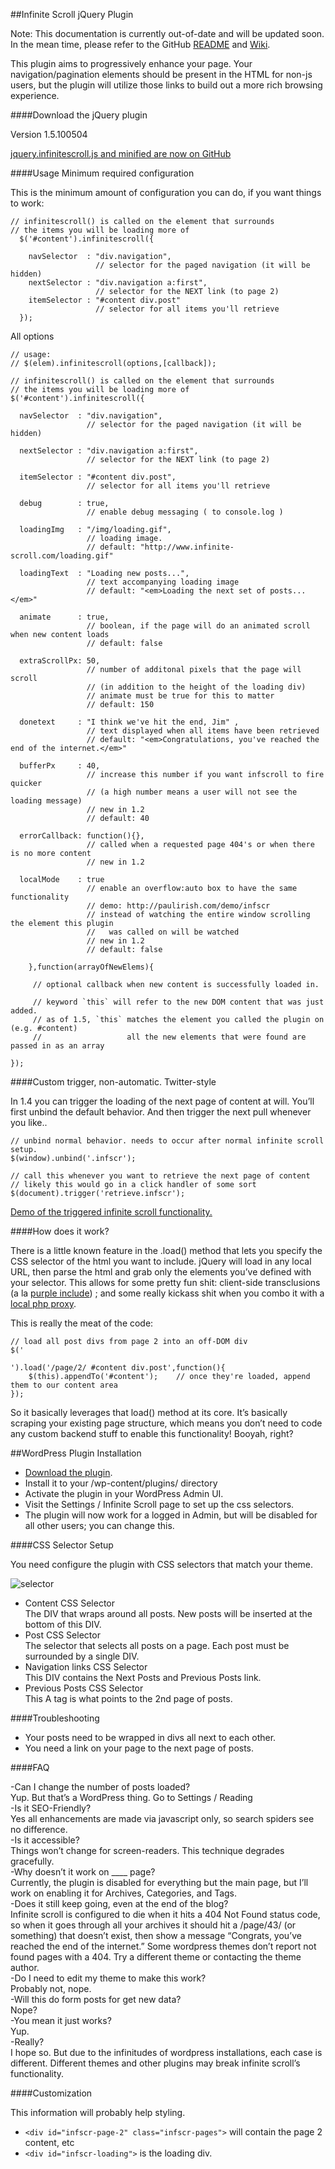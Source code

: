 ##Infinite Scroll jQuery Plugin

Note: This documentation is currently out-of-date and will be updated soon. In the mean time, please refer to the GitHub [README](https://github.com/paulirish/infinite-scroll/blob/master/Readme.md) and [Wiki](https://github.com/paulirish/infinite-scroll/wiki/_pages).

This plugin aims to progressively enhance your page. Your navigation/pagination elements should be present in the HTML for non-js users, but the plugin will utilize those links to build out a more rich browsing experience.

####Download the jQuery plugin

Version 1.5.100504

[jquery.infinitescroll.js and minified are now on GitHub](https://github.com/paulirish/infinite-scroll)

####Usage
Minimum required configuration

This is the minimum amount of configuration you can do, if you want things to work:
```
// infinitescroll() is called on the element that surrounds 
// the items you will be loading more of
  $('#content').infinitescroll({
 
    navSelector  : "div.navigation",            
                   // selector for the paged navigation (it will be hidden)
    nextSelector : "div.navigation a:first",    
                   // selector for the NEXT link (to page 2)
    itemSelector : "#content div.post"          
                   // selector for all items you'll retrieve
  });
```
All options
```
// usage:
// $(elem).infinitescroll(options,[callback]);
 
// infinitescroll() is called on the element that surrounds 
// the items you will be loading more of
$('#content').infinitescroll({
 
  navSelector  : "div.navigation",            
                 // selector for the paged navigation (it will be hidden)
 
  nextSelector : "div.navigation a:first",    
                 // selector for the NEXT link (to page 2)
 
  itemSelector : "#content div.post",          
                 // selector for all items you'll retrieve
 
  debug        : true,                        
                 // enable debug messaging ( to console.log )
 
  loadingImg   : "/img/loading.gif",          
                 // loading image.
                 // default: "http://www.infinite-scroll.com/loading.gif"
 
  loadingText  : "Loading new posts...",      
                 // text accompanying loading image
                 // default: "<em>Loading the next set of posts...</em>"
 
  animate      : true,      
                 // boolean, if the page will do an animated scroll when new content loads
                 // default: false
 
  extraScrollPx: 50,      
                 // number of additonal pixels that the page will scroll 
                 // (in addition to the height of the loading div)
                 // animate must be true for this to matter
                 // default: 150
 
  donetext     : "I think we've hit the end, Jim" ,
                 // text displayed when all items have been retrieved
                 // default: "<em>Congratulations, you've reached the end of the internet.</em>"
 
  bufferPx     : 40,
                 // increase this number if you want infscroll to fire quicker
                 // (a high number means a user will not see the loading message)
                 // new in 1.2
                 // default: 40
 
  errorCallback: function(){},
                 // called when a requested page 404's or when there is no more content
                 // new in 1.2                   
 
  localMode    : true
                 // enable an overflow:auto box to have the same functionality
                 // demo: http://paulirish.com/demo/infscr
                 // instead of watching the entire window scrolling the element this plugin
                 //   was called on will be watched
                 // new in 1.2
                 // default: false
 
    },function(arrayOfNewElems){
 
     // optional callback when new content is successfully loaded in.
 
     // keyword `this` will refer to the new DOM content that was just added.
     // as of 1.5, `this` matches the element you called the plugin on (e.g. #content)
     //                   all the new elements that were found are passed in as an array
 
});
```
####Custom trigger, non-automatic. Twitter-style

In 1.4 you can trigger the loading of the next page of content at will. You’ll first unbind the default behavior. And then trigger the next pull whenever you like..
```
// unbind normal behavior. needs to occur after normal infinite scroll setup.
$(window).unbind('.infscr');
```
```
// call this whenever you want to retrieve the next page of content
// likely this would go in a click handler of some sort
$(document).trigger('retrieve.infscr');
```
[Demo of the triggered infinite scroll functionality.](http://www.infinite-scroll.com/trigger.html)

####How does it work?

There is a little known feature in the .load() method that lets you specify the CSS selector of the html you want to include. jQuery will load in any local URL, then parse the html and grab only the elements you’ve defined with your selector. This allows for some pretty fun shit: client-side transclusions (a la [purple include](http://ajaxian.com/archives/purple-include-transclusions-you-know-you-want-them)) ; and some really kickass shit when you combo it with a [local php proxy](http://developer.yahoo.com/javascript/howto-proxy.html).

This is really the meat of the code:
```
// load all post divs from page 2 into an off-DOM div
$('
```
```
').load('/page/2/ #content div.post',function(){ 
    $(this).appendTo('#content');    // once they're loaded, append them to our content area
});
```
So it basically leverages that load() method at its core. It’s basically scraping your existing page structure, which means you don’t need to code any custom backend stuff to enable this functionality! Booyah, right?


##WordPress Plugin Installation

* [Download the plugin](downloads.wordpress.org/plugin/infinite-scroll.zip).
* Install it to your /wp-content/plugins/ directory
* Activate the plugin in your WordPress Admin UI.
* Visit the Settings / Infinite Scroll page to set up the css selectors.
* The plugin will now work for a logged in Admin, but will be disabled for all other users; you can change this.

####CSS Selector Setup

You need configure the plugin with CSS selectors that match your theme.

![selector](http://www.infinite-scroll.com/wp-content/uploads/2008/06/selectors2.jpg)

 *  Content CSS Selector  
The DIV that wraps around all posts. New posts will be inserted at the bottom of this DIV. 
 *  Post CSS Selector      
The selector that selects all posts on a page. Each post must be surrounded by a single DIV. 
 *  Navigation links CSS Selector      
This DIV contains the Next Posts and Previous Posts link. 
 *  Previous Posts CSS Selector      
This A tag is what points to the 2nd page of posts. 

####Troubleshooting

* Your posts need to be wrapped in divs all next to each other.
* You need a link on your page to the next page of posts.

####FAQ

-Can I change the number of posts loaded?  
    Yup. But that’s a WordPress thing. Go to Settings / Reading  
-Is it SEO-Friendly?  
    Yes all enhancements are made via javascript only, so search spiders see no difference.  
-Is it accessible?  
    Things won’t change for screen-readers. This technique degrades gracefully.  
-Why doesn’t it work on ____ page?  
    Currently, the plugin is disabled for everything but the main page, but I’ll work on enabling it for Archives, Categories, and Tags.  
-Does it still keep going, even at the end of the blog?  
    Infinite scroll is configured to die when it hits a 404 Not Found status code, so when it goes through all your archives it should hit a /page/43/ (or something) that doesn’t exist, then show a message “Congrats, you’ve reached the end of the internet.” Some wordpress themes don’t report not found pages with a 404. Try a different theme or contacting the theme author.  
-Do I need to edit my theme to make this work?  
    Probably not, nope.  
-Will this do form posts for get new data?  
    Nope?  
-You mean it just works?  
    Yup.  
-Really?  
    I hope so. But due to the infinitudes of wordpress installations, each case is different. Different themes and other plugins may break infinite scroll’s functionality.  

####Customization

This information will probably help styling.

* `<div id="infscr-page-2" class="infscr-pages">` will contain the page 2 content, etc
* `<div id="infscr-loading">` is the loading div.

